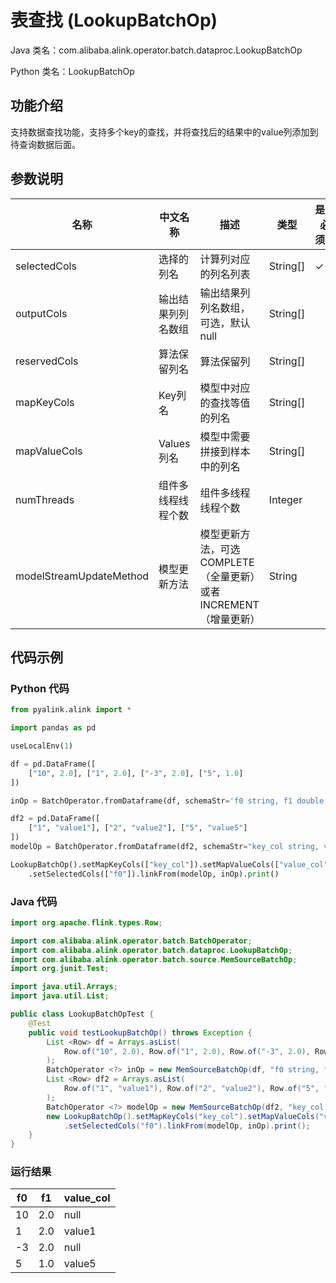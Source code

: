 # 表查找 (LookupBatchOp)
Java 类名：com.alibaba.alink.operator.batch.dataproc.LookupBatchOp

Python 类名：LookupBatchOp


## 功能介绍
支持数据查找功能，支持多个key的查找，并将查找后的结果中的value列添加到待查询数据后面。

## 参数说明

| 名称 | 中文名称 | 描述 | 类型 | 是否必须？ | 默认值 |
| --- | --- | --- | --- | --- | --- |
| selectedCols | 选择的列名 | 计算列对应的列名列表 | String[] | ✓ |  |
| outputCols | 输出结果列列名数组 | 输出结果列列名数组，可选，默认null | String[] |  | null |
| reservedCols | 算法保留列名 | 算法保留列 | String[] |  | null |
| mapKeyCols | Key列名 | 模型中对应的查找等值的列名 | String[] |  | null |
| mapValueCols | Values列名 | 模型中需要拼接到样本中的列名 | String[] |  | null |
| numThreads | 组件多线程线程个数 | 组件多线程线程个数 | Integer |  | 1 |
| modelStreamUpdateMethod | 模型更新方法 | 模型更新方法，可选COMPLETE（全量更新）或者 INCREMENT（增量更新） | String |  | "COMPLETE" |


## 代码示例
### Python 代码
```python
from pyalink.alink import *

import pandas as pd

useLocalEnv(1)

df = pd.DataFrame([
    ["10", 2.0], ["1", 2.0], ["-3", 2.0], ["5", 1.0]
])

inOp = BatchOperator.fromDataframe(df, schemaStr='f0 string, f1 double')

df2 = pd.DataFrame([
    ["1", "value1"], ["2", "value2"], ["5", "value5"]
])
modelOp = BatchOperator.fromDataframe(df2, schemaStr="key_col string, value_col string")

LookupBatchOp().setMapKeyCols(["key_col"]).setMapValueCols(["value_col"]) \
    .setSelectedCols(["f0"]).linkFrom(modelOp, inOp).print()
```
### Java 代码
```java
import org.apache.flink.types.Row;

import com.alibaba.alink.operator.batch.BatchOperator;
import com.alibaba.alink.operator.batch.dataproc.LookupBatchOp;
import com.alibaba.alink.operator.batch.source.MemSourceBatchOp;
import org.junit.Test;

import java.util.Arrays;
import java.util.List;

public class LookupBatchOpTest {
	@Test
	public void testLookupBatchOp() throws Exception {
		List <Row> df = Arrays.asList(
			Row.of("10", 2.0), Row.of("1", 2.0), Row.of("-3", 2.0), Row.of("5", 1.0)
		);
		BatchOperator <?> inOp = new MemSourceBatchOp(df, "f0 string, f1 double");
		List <Row> df2 = Arrays.asList(
			Row.of("1", "value1"), Row.of("2", "value2"), Row.of("5", "value5")
		);
		BatchOperator <?> modelOp = new MemSourceBatchOp(df2, "key_col string, value_col string");
		new LookupBatchOp().setMapKeyCols("key_col").setMapValueCols("value_col")
			.setSelectedCols("f0").linkFrom(modelOp, inOp).print();
	}
}
```

### 运行结果
|f0|f1|value_col|
|---|---|---|
|10|2.0|null|
|1|2.0|value1|
|-3|2.0|null|
|5|1.0|value5|
